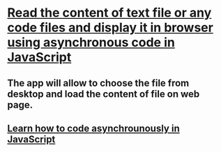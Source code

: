 # [Read the content of text file or any code files and display it in browser using asynchronous code in JavaScript](https://codingissimple.com/how-to-return-response-from-an-asynchronous-call-in-javascript/)

## The app will allow to choose the file from desktop and load the content of file on web page. 

## [Learn how to code asynchrounously in JavaScript](https://codingissimple.com/how-to-return-response-from-an-asynchronous-call-in-javascript/)

